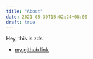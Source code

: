 ```yaml
---
title: "About"
date: 2021-05-30T15:02:24+08:00
draft: true
---
```


Hey, this is zds

+ [my github link](https://github.com/zdszero)
